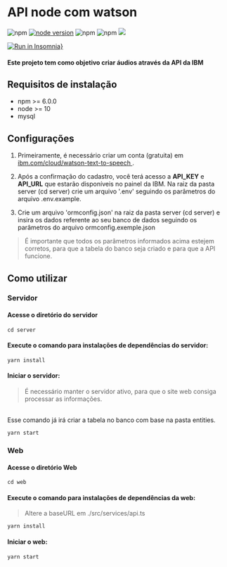 # API node com watson

![npm](https://img.shields.io/npm/v/typeorm?label=typeorm)
[![node version](https://img.shields.io/node/v/react)](https://img.shields.io/node/v/react)
![npm](https://img.shields.io/npm/v/react?label=react)
![npm](https://img.shields.io/npm/v/mysql?label=mysql)
<img src="https://img.shields.io/github/languages/top/tsunodajapa/api_node_com_watson">

[![Run in Insomnia}](https://insomnia.rest/images/run.svg)](https://insomnia.rest/run/?label=api_node_com_watson&uri=https%3A%2F%2Fgithub.com%2Ftsunodajapa%2Fapi_node_com_watson%2Fblob%2Fmaster%2FInsomnia.json)


#### Este projeto tem como objetivo criar áudios através da API da IBM

## Requisitos de instalação

- npm >= 6.0.0
- node >= 10
- mysql

## Configurações

 1. Primeiramente, é necessário criar um conta (gratuita) em <a href="https://www.ibm.com/cloud/watson-text-to-speech" > ibm.com/cloud/watson-text-to-speech </a>.

 2. Após a confirmação do cadastro, você terá acesso a <b>API_KEY</b> e <b>API_URL</b> que estarão disponíveis no painel da IBM. Na raiz da pasta server (cd server) crie um arquivo '.env' seguindo os parâmetros do arquivo .env.example.

 3. Crie um arquivo 'ormconfig.json' na raiz da pasta server (cd server) e insira os dados referente ao seu banco de dados seguindo os parâmetros do arquivo ormconfig.exemple.json
> É importante que todos os parâmetros informados acima estejem corretos, para que a tabela do banco seja criado e para que a API funcione.

## Como utilizar

### Servidor

#### Acesse o diretório do servidor
```
cd server
```

#### Execute o comando para instalações de dependências do servidor:

```
yarn install
```

#### Iniciar o servidor:
> É necessário manter o servidor ativo, para que o site web consiga processar as informações.
<br>
Esse comando já irá criar a tabela no banco com base na pasta entities.

```
yarn start
```

### Web

#### Acesse o diretório Web
```
cd web
```

#### Execute o comando para instalações de dependências da web:
> Altere a baseURL em ./src/services/api.ts 
```
yarn install
```

#### Iniciar o web:

```
yarn start
```
